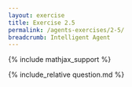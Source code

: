 ```yaml
---
layout: exercise
title: Exercise 2.5
permalink: /agents-exercises/2-5/
breadcrumb: Intelligent Agent
---
```


{% include mathjax_support %}

<div><i class="arrow-up loader" data-chapter="agents-exercises" data-exercise="ex_5" data-rating="0"></i></div>
{% include_relative question.md %}
